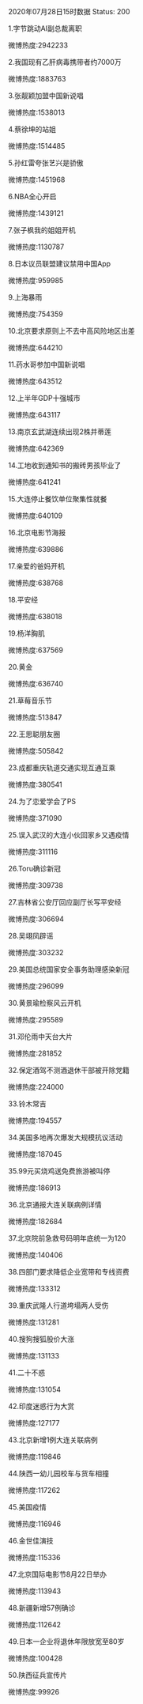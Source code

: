 2020年07月28日15时数据
Status: 200

1.字节跳动AI副总裁离职

微博热度:2942233

2.我国现有乙肝病毒携带者约7000万

微博热度:1883763

3.张靓颖加盟中国新说唱

微博热度:1538013

4.蔡徐坤的站姐

微博热度:1514485

5.孙红雷夸张艺兴是骄傲

微博热度:1451968

6.NBA全心开启

微博热度:1439121

7.张子枫我的姐姐开机

微博热度:1130787

8.日本议员联盟建议禁用中国App

微博热度:959985

9.上海暴雨

微博热度:754359

10.北京要求原则上不去中高风险地区出差

微博热度:644210

11.药水哥参加中国新说唱

微博热度:643512

12.上半年GDP十强城市

微博热度:643117

13.南京玄武湖连续出现2株并蒂莲

微博热度:642369

14.工地收到通知书的搬砖男孩毕业了

微博热度:641241

15.大连停止餐饮单位聚集性就餐

微博热度:640109

16.北京电影节海报

微博热度:639886

17.亲爱的爸妈开机

微博热度:638768

18.平安经

微博热度:638018

19.杨洋胸肌

微博热度:637569

20.黄金

微博热度:636740

21.草莓音乐节

微博热度:513847

22.王思聪朋友圈

微博热度:505842

23.成都重庆轨道交通实现互通互乘

微博热度:380541

24.为了恋爱学会了PS

微博热度:371090

25.误入武汉的大连小伙回家乡又遇疫情

微博热度:311116

26.Toru确诊新冠

微博热度:309738

27.吉林省公安厅回应副厅长写平安经

微博热度:306694

28.吴翊凤辟谣

微博热度:303232

29.美国总统国家安全事务助理感染新冠

微博热度:296099

30.黄景瑜检察风云开机

微博热度:295589

31.邓伦雨中天台大片

微博热度:281852

32.保定酒驾不测酒退休干部被开除党籍

微博热度:224000

33.铃木常吉

微博热度:194557

34.美国多地再次爆发大规模抗议活动

微博热度:187045

35.99元买烧鸡送免费旅游被叫停

微博热度:186913

36.北京通报大连关联病例详情

微博热度:182684

37.北京院前急救号码明年底统一为120

微博热度:140406

38.四部门要求降低企业宽带和专线资费

微博热度:133312

39.重庆武隆人行道垮塌两人受伤

微博热度:131281

40.搜狗搜狐股价大涨

微博热度:131133

41.二十不惑

微博热度:131054

42.印度迷惑行为大赏

微博热度:127177

43.北京新增1例大连关联病例

微博热度:119846

44.陕西一幼儿园校车与货车相撞

微博热度:117262

45.美国疫情

微博热度:116946

46.金世佳演技

微博热度:115336

47.北京国际电影节8月22日举办

微博热度:113943

48.新疆新增57例确诊

微博热度:112642

49.日本一企业将退休年限放宽至80岁

微博热度:100428

50.陕西征兵宣传片

微博热度:99926

